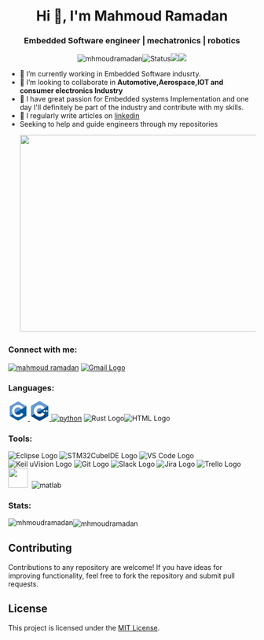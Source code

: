 <!---
mhmoudramadan/mhmoudramadan is a ✨ special ✨ repository because its `README.md` (this file) appears on your GitHub profile.
You can click the Preview link to take a look at your changes.
--->

<h1 align="center">Hi 👋, I'm Mahmoud Ramadan</h1>
<h3 align="center">Embedded Software engineer | mechatronics | robotics  </h3>
<p align="center"> <img src="https://komarev.com/ghpvc/?username=mhmoudramadan&label=Profile%20views&color=0e75b6&style=flat" alt="mhmoudramadan" /><img src="https://img.shields.io/badge/status-active-success.svg" alt="Status"><img src="https://img.shields.io/github/issues/kylelobo/The-Documentation-Compendium.svg"/><img src=https://img.shields.io/badge/license-MIT-blue.svg></p>

- 🔭 I’m currently working in Embedded Software indusrty.
- 👯 I’m looking to collaborate in **Automotive,Aerospace,IOT and consumer electronics Industry**
- 🔭 I have great passion for Embedded systems Implementation and one day I'll definitely be part of the
  industry and contribute with my skills.
- 📝 I regularly write articles on [linkedin](https://www.linkedin.com/in/mahmoudramdan)
- Seeking to help and guide engineers through my repositories
  <p align="center">  <img src="https://user-images.githubusercontent.com/74038190/212750672-2f3f2b50-c84f-4ed8-a60a-849ae69ff9df.gif" width="800" height="400"/>
</p>
<h3 align="left">Connect with me:</h3>
<p align="left">
<a href="https://www.linkedin.com/in/mahmoudramdan/" target="blank"><img align="center" src="https://user-images.githubusercontent.com/74038190/235294012-0a55e343-37ad-4b0f-924f-c8431d9d2483.gif" alt="mahmoud ramadan" height="60" width="60" /></a>
<a href="mailto:mhmoudramadan111@gmail.com" target="blank"><img align="center" src="https://upload.wikimedia.org/wikipedia/commons/7/7e/Gmail_icon_%282020%29.svg" alt="Gmail Logo" height="30" width="40"/></a>

</p>

<h3 align="left">Languages:</h3>
<p align="left"><a href="https://www.cprogramming.com/" target="_blank" rel="noreferrer"> <img src="https://raw.githubusercontent.com/devicons/devicon/master/icons/c/c-original.svg" alt="c" width="40" height="40"/></a><a href="https://www.w3schools.com/cpp/" target="_blank" rel="noreferrer"> <img src="https://raw.githubusercontent.com/devicons/devicon/master/icons/cplusplus/cplusplus-original.svg" alt="cplusplus" width="40" height="40"/></a><a href="https://www.python.org" target="_blank" rel="noreferrer"> <img src="https://user-images.githubusercontent.com/74038190/212257472-08e52665-c503-4bd9-aa20-f5a4dae769b5.gif" alt="python" width="40" height="40"/></a>
<img src="https://upload.wikimedia.org/wikipedia/commons/d/d5/Rust_programming_language_black_logo.svg" alt="Rust Logo" target="_blank" width="40" height="40"/><img src="https://upload.wikimedia.org/wikipedia/commons/6/61/HTML5_logo_and_wordmark.svg" alt="HTML Logo" width="40" height="40"//>
 </p>
<h3 align="left">Tools:</h3>
<p align="left">
<img src="https://upload.wikimedia.org/wikipedia/commons/thumb/d/d0/Eclipse-Luna-Logo.svg/1024px-Eclipse-Luna-Logo.svg.png" alt="Eclipse Logo" target="_blank" width="40" height="40"/> 
<img src="https://i.sstatic.net/lDkNO.png" alt="STM32CubeIDE Logo" target="_blank" width="40" height="40"/>
<img src="https://user-images.githubusercontent.com/74038190/212257465-7ce8d493-cac5-494e-982a-5a9deb852c4b.gif" alt="VS Code Logo" target="_blank" width="40" height="40"/>
<img src="https://encrypted-tbn0.gstatic.com/images?q=tbn:ANd9GcSh55mbY4PRpmVm1q_U31SVRvsSowjEeE7MlQ&s" alt="Keil uVision Logo" target="_blank" width="40" height="40"/>
<img src="https://user-images.githubusercontent.com/74038190/212281775-b468df30-4edc-4bf8-a4ee-f52e1aaddc86.gif" alt="Git Logo" target="_blank" width="40" height="40"/>
<img src="https://1000logos.net/wp-content/uploads/2021/06/Slack-logo.png" alt="Slack Logo" target="_blank" width="40" height="40"/>
<img src="https://upload.wikimedia.org/wikipedia/commons/thumb/8/8a/Jira_Logo.svg/2560px-Jira_Logo.svg.png" alt="Jira Logo" target="_blank" width="40" height="40"/>
<img src="https://upload.wikimedia.org/wikipedia/en/8/8c/Trello_logo.svg" alt="Trello Logo" target="_blank" width="40" height="40"/>
<img src="https://logowik.com/content/uploads/images/jenkins8460.jpg" target= "_blank" width="40" height="40"/>
<img href="https://www.mathworks.com/" target="_blank" rel="noreferrer"> <img src="https://upload.wikimedia.org/wikipedia/commons/2/21/Matlab_Logo.png" alt="matlab" width="40" height="40"/></p>

<h3 align="left">Stats:</h3>
<p align="left">
  
<p><img align="left" src="https://github-readme-stats.vercel.app/api/top-langs?username=mhmoudramadan&show_icons=true&locale=en&layout=compact" alt="mhmoudramadan" /></p>




<p><img align="center" src="https://github-readme-streak-stats.herokuapp.com/?user=mhmoudramadan&" alt="mhmoudramadan" /></p>

## Contributing

Contributions to any repository are welcome! If you have ideas for improving functionality, feel free to fork the repository and submit pull requests.

## License

This project is licensed under the [MIT License](LICENSE).
